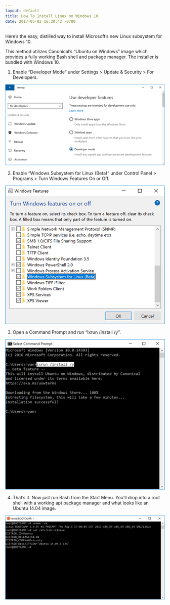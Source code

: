 ```yaml
---
layout: default
title: How To Install Linux on Windows 10
date: 2017-05-02 16:20:42 -0700
---
```


Here’s the easy, distilled way to install Microsoft’s new Linux subsystem for Windows 10. 

This method utilizes Canonical’s “Ubuntu on Windows” image which provides a fully working Bash shell and package manager. The installer is bundled with Windows 10.

1) Enable “Developer Mode” under Settings > Update & Security > For Developers.

![low1.png](https://raw.githubusercontent.com/33b5e5/33b5e5.github.io/master/_images/low1.png)

2) Enable “Windows Subsystem for Linux (Beta)” under Control Panel > Programs > Turn Windows Features On or Off.

![low2.png](https://raw.githubusercontent.com/33b5e5/33b5e5.github.io/master/_images/low2.png)

3) Open a Command Prompt and run “lxrun /install /y”.

![low3.png](https://raw.githubusercontent.com/33b5e5/33b5e5.github.io/master/_images/low3.png)

4) That’s it. Now just run Bash from the Start Menu. You’ll drop into a root shell with a working apt package manager and what looks like an Ubuntu 14.04 image.

![low4.png](https://raw.githubusercontent.com/33b5e5/33b5e5.github.io/master/_images/low4.png)
